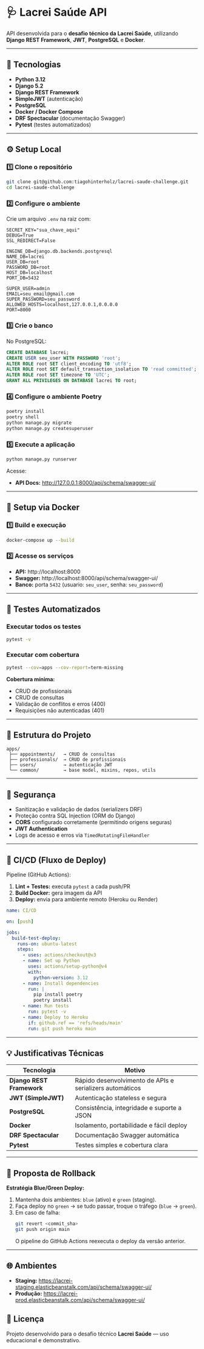 # 🩺 Lacrei Saúde API

API desenvolvida para o **desafio técnico da Lacrei Saúde**, utilizando **Django REST Framework**, **JWT**, **PostgreSQL** e **Docker**.

---

## 🚀 Tecnologias

- **Python 3.12**
- **Django 5.2**
- **Django REST Framework**
- **SimpleJWT** (autenticação)
- **PostgreSQL**
- **Docker / Docker Compose**
- **DRF Spectacular** (documentação Swagger)
- **Pytest** (testes automatizados)

---

## ⚙️ Setup Local

### 1️⃣ Clone o repositório
```bash
git clone git@github.com:tiagohinterholz/lacrei-saude-challenge.git
cd lacrei-saude-challenge
```

### 2️⃣ Configure o ambiente
Crie um arquivo `.env` na raiz com:
```env
SECRET_KEY="sua_chave_aqui"
DEBUG=True
SSL_REDIRECT=False

ENGINE_DB=django.db.backends.postgresql
NAME_DB=lacrei
USER_DB=root
PASSWORD_DB=root
HOST_DB=localhost
PORT_DB=5432

SUPER_USER=admin
EMAIL=seu_email@gmail.com
SUPER_PASSWORD=seu_password
ALLOWED_HOSTS=localhost,127.0.0.1,0.0.0.0
PORT=8000
```

### 3️⃣ Crie o banco
No PostgreSQL:
```sql
CREATE DATABASE lacrei;
CREATE USER seu_user WITH PASSWORD 'root';
ALTER ROLE root SET client_encoding TO 'utf8';
ALTER ROLE root SET default_transaction_isolation TO 'read committed';
ALTER ROLE root SET timezone TO 'UTC';
GRANT ALL PRIVILEGES ON DATABASE lacrei TO root;
```

### 4️⃣ Configure o ambiente Poetry
```bash
poetry install
poetry shell
python manage.py migrate
python manage.py createsuperuser
```

### 5️⃣ Execute a aplicação
```bash
python manage.py runserver
```
Acesse:
- **API Docs:** http://127.0.0.1:8000/api/schema/swagger-ui/

---

## 🐳 Setup via Docker

### 1️⃣ Build e execução
```bash
docker-compose up --build
```

### 2️⃣ Acesse os serviços
- **API:** http://localhost:8000  
- **Swagger:** http://localhost:8000/api/schema/swagger-ui/  
- **Banco:** porta `5432` (usuario: `seu_user`, senha: `seu_password`)

---

## 🧪 Testes Automatizados

### Executar todos os testes
```bash
pytest -v
```

### Executar com cobertura
```bash
pytest --cov=apps --cov-report=term-missing
```

**Cobertura mínima:**
- CRUD de profissionais
- CRUD de consultas
- Validação de conflitos e erros (400)
- Requisições não autenticadas (401)

---

## 🧱 Estrutura do Projeto

```
apps/
 ├── appointments/   → CRUD de consultas
 ├── professionals/  → CRUD de profissionais
 ├── users/          → autenticação JWT
 └── common/         → base model, mixins, repos, utils
```

---

## 🔐 Segurança

- Sanitização e validação de dados (serializers DRF)
- Proteção contra SQL Injection (ORM do Django)
- **CORS** configurado corretamente (permitindo origens seguras)
- **JWT Authentication**
- Logs de acesso e erros via `TimedRotatingFileHandler`

---

## 🤖 CI/CD (Fluxo de Deploy)

Pipeline (GitHub Actions):
1. **Lint + Testes:** executa `pytest` a cada push/PR  
2. **Build Docker:** gera imagem da API  
3. **Deploy:** envia para ambiente remoto (Heroku ou Render)

```yaml
name: CI/CD

on: [push]

jobs:
  build-test-deploy:
    runs-on: ubuntu-latest
    steps:
      - uses: actions/checkout@v3
      - name: Set up Python
        uses: actions/setup-python@v4
        with:
          python-version: 3.12
      - name: Install dependencies
        run: |
          pip install poetry
          poetry install
      - name: Run tests
        run: pytest -v
      - name: Deploy to Heroku
        if: github.ref == 'refs/heads/main'
        run: git push heroku main
```

---

## 💡 Justificativas Técnicas

| Tecnologia | Motivo |
|-------------|--------|
| **Django REST Framework** | Rápido desenvolvimento de APIs e serializers automáticos |
| **JWT (SimpleJWT)** | Autenticação stateless e segura |
| **PostgreSQL** | Consistência, integridade e suporte a JSON |
| **Docker** | Isolamento, portabilidade e fácil deploy |
| **DRF Spectacular** | Documentação Swagger automática |
| **Pytest** | Testes simples e cobertura clara |

---

## 🔄 Proposta de Rollback

**Estratégia Blue/Green Deploy:**
1. Mantenha dois ambientes: `blue` (ativo) e `green` (staging).  
2. Faça deploy no `green` → se tudo passar, troque o tráfego (`blue` → `green`).  
3. Em caso de falha:  
   ```bash
   git revert <commit_sha>
   git push origin main
   ```
   O pipeline do GitHub Actions reexecuta o deploy da versão anterior.

---

## 🌐 Ambientes

- **Staging:** https://lacrei-staging.elasticbeanstalk.com/api/schema/swagger-ui/
- **Produção:** https://lacrei-prod.elasticbeanstalk.com/api/schema/swagger-ui/


## 📄 Licença
Projeto desenvolvido para o desafio técnico **Lacrei Saúde** — uso educacional e demonstrativo.
